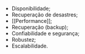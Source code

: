 - Disponibilidade;
- Recuperação de desastres;
- [[Performance]];
- Recuperação (backup);
- Confiabilidade e segurança;
- Robustez;
- Escalabilidade.